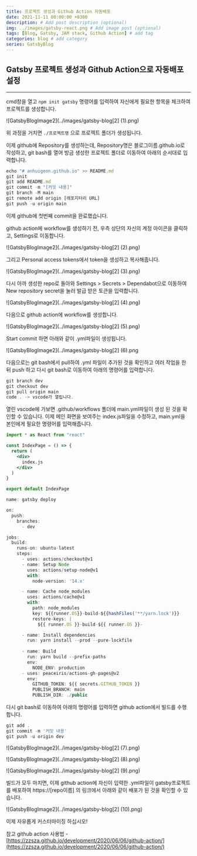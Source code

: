 ```yaml
---
title: 프로젝트 생성과 Github Action 자동배포
date: 2021-11-11 00:00:00 +0300
description: # Add post description (optional)
img: ../images/gatsby-react.png # Add image post (optional)
tags: [Blog, Gatsby, JAM stack, Github Action] # add tag
categories: blog # add category
series: GatsbyBlog
---
```

## Gatsby 프로젝트 생성과 Github Action으로 자동배포 설정

---

cmd창을 열고 `npm init gatsby` 명령어를 입력하여 자신에게 필요한 항목을 체크하여 프로젝트를 생성합니다.

![GatsbyBlogImage2](../images/gatsby-blog[2] (1).png)

위 과정을 거치면 `./프로젝트명` 으로 프로젝트 폴더가 생성됩니다. 

이제 github에 Repository를 생성하는데, Repository명은 블로그이름.github.io로 작성하고, git bash를 열어 방금 생성한 프로젝트 폴더로 이동하여 아래의 순서대로 입력합니다.

```jsx
echo "# anhuigeon.github.io" >> README.md
git init
git add README.md
git commit -m "[커밋 내용]"
git branch -M main
git remote add origin [레포지터리 URL]
git push -u origin main
```

이제 github에 첫번째 commit을 완료했습니다.

github action에 workflow를 생성하기 전, 우측 상단의 자신의 계정 아이콘을 클릭하고, Settings로 이동합니다.

![GatsbyBlogImage2](../images/gatsby-blog[2] (2).png)

그리고 Personal access tokens에서 token을 생성하고 복사해줍니다.

![GatsbyBlogImage2](../images/gatsby-blog[2] (3).png)

다시 아까 생성한 repo로 돌아와 Settings > Secrets > Dependabot으로 이동하여 New repository secret을 눌러 발급 받은 토큰을 입력합니다.

![GatsbyBlogImage2](../images/gatsby-blog[2] (4).png)

다음으로 github action에 workflow를 생성합니다.

![GatsbyBlogImage2](../images/gatsby-blog[2] (5).png)

Start commit 하면 아래와 같이 .yml파일이 생성됩니다.

![GatsbyBlogImage2](../images/gatsby-blog[2] (6).png

다음으로는 git bash에서 pull하여 .yml 파일이 추가된 것을 확인하고 여러 작업을 한 뒤 push 하고 다시 git bash로 이동하여 아래의 명령어를 입력합니다.

```jsx
git branch dev
git checkout dev
git pull origin main
code . -> vscode가 열립니다.
```

열린 vscode에 가보면 .github/workflows 폴더에 main.yml파일이 생성 된 것을 확인할 수 있습니다.
이제 메인 화면을 보여주는 index.js파일을 수정하고, main.yml을 본인에게 필요한 명령어를 입력해줍니다.

```jsx
import * as React from "react"

const IndexPage = () => {
  return (
    <div>
      index.js
    </div>
  )
}

export default IndexPage
```

```jsx
name: gatsby deploy

on:
  push:
    branches:
      - dev

jobs:
  build:
    runs-on: ubuntu-latest
    steps:
      - uses: actions/checkout@v1
      - name: Setup Node
        uses: actions/setup-node@v1
        with:
          node-version: '14.x'

      - name: Cache node_modules
        uses: actions/cache@v1
        with:
          path: node_modules
          key: ${{runner.OS}}-build-${{hashFiles('**/yarn.lock')}}
          restore-keys: |
            ${{ runner.OS }}-build-${{ runner.OS }}-

      - name: Install dependencies
        run: yarn install --prod --pure-lockfile
        
      - name: Build
        run: yarn build --prefix-paths
        env:
          NODE_ENV: production
      - uses: peaceiris/actions-gh-pages@v2
        env:
          GITHUB_TOKEN: ${{ secrets.GITHUB_TOKEN }}
          PUBLISH_BRANCH: main
          PUBLISH_DIR: ./public
```

다시 git bash로 이동하여 아래의 명령어를 입력하면 github action에서 빌드를 수행합니다.

```jsx
git add .
git commit -m '커밋 내용'
git push -u origin dev
```

![GatsbyBlogImage2](../images/gatsby-blog[2] (7).png)

![GatsbyBlogImage2](../images/gatsby-blog[2] (8).png)

![GatsbyBlogImage2](../images/gatsby-blog[2] (9).png)

빌드가 모두 마치면, 이제 github action에 자신이 입력한 .yml파일이 gatsby프로젝트를 배포하여 https://[repo이름] 의 링크에서 아래와 같이 배포가 된 것을 확인할 수 있습니다.

![GatsbyBlogImage2](../images/gatsby-blog[2] (10).png)

이제 자유롭게 커스터마이징 하십시오!

참고
github action 사용법 - [https://zzsza.github.io/development/2020/06/06/github-action/](https://zzsza.github.io/development/2020/06/06/github-action/)